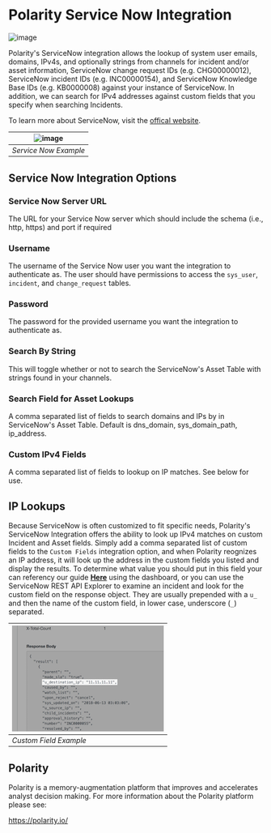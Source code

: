 # Polarity Service Now Integration

![image](https://img.shields.io/badge/status-beta-green.svg)

Polarity's ServiceNow integration allows the lookup of system user emails, domains, IPv4s, and optionally strings from channels for incident and/or asset information, ServiceNow change request IDs (e.g. CHG00000012), ServiceNow incident IDs (e.g. INC00000154), and ServiceNow Knowledge Base IDs (e.g. KB0000008) against your instance of ServiceNow.  In addition, we can search for IPv4 addresses against custom fields that you specify when searching Incidents.

To learn more about ServiceNow, visit the [offical website](https://servicenow.com).


| ![image](https://user-images.githubusercontent.com/306319/45007240-e54bba00-afca-11e8-83f7-6287fe09588b.png)
|---|
|*Service Now Example*|

## Service Now Integration Options

### Service Now Server URL
The URL for your Service Now server which should include the schema (i.e., http, https) and port if required

### Username
The username of the Service Now user you want the integration to authenticate as.  The user should have permissions to access the `sys_user`, `incident`, and `change_request` tables.

### Password
The password for the provided username you want the integration to authenticate as.

### Search By String
This will toggle whether or not to search the ServiceNow's Asset Table with strings found in your channels.

### Search Field for Asset Lookups
A comma separated list of fields to search domains and IPs by in ServiceNow's Asset Table. Default is dns_domain, sys_domain_path, ip_address.

### Custom IPv4 Fields
A comma separated list of fields to lookup on IP matches. See below for use.

## IP Lookups
Because ServiceNow is often customized to fit specific needs, Polarity's ServiceNow Integration offers the ability to look up IPv4 matches on custom Incident and Asset fields. Simply add a comma separated list of custom fields to the `Custom Fields` integration option, and when Polarity reognizes an IP address, it will look up the address in the custom fields you listed and display the results.  To determine what value you should put in this field your can referency our guide [**Here**](./HowToFindCustomFields.md) using the dashboard, or you can use the ServiceNow REST API Explorer to examine an incident and look for the custom field on the response object. They are usually prepended with a `u_` and then the name of the custom field, in lower case, underscore (`_`) separated.

|![image](./example-custom-field.png)
|---|
|*Custom Field Example*|

## Polarity

Polarity is a memory-augmentation platform that improves and accelerates analyst decision making.  For more information about the Polarity platform please see:

https://polarity.io/
